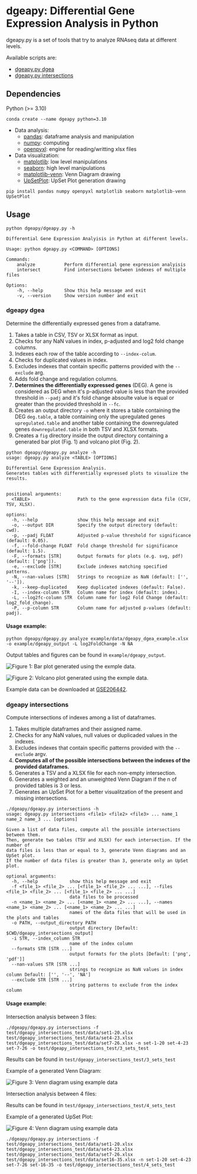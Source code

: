 # dgeapy: Differential Gene Expression Analysis in Python

dgeapy.py is a set of tools that try to analyze RNAseq data at different levels.

Available scripts are:

- [dgeapy.py dgea](#dgeapy-dgea) 
- [dgeapy.py intersections](#dgeapy-intersections)

## Dependencies

Python (>= 3.10)

```shell
conda create --name dgeapy python=3.10
```

- Data analysis:
    - [pandas](<https://pypi.org/project/pandas/>): dataframe analysis and
      manipulation
    - [numpy](<https://pypi.org/project/numpy/>): computing
    - [openpyxl](<https://pypi.org/project/openpyxl/>): engine for reading/writting xlsx files
- Data visualization:
    - [matplotlib](<https://pypi.org/project/matplotlib/>): low level manipulations
    - [seaborn](<https://pypi.org/project/seaborn/>): high level manipulations
    - [matplotlib-venn](<https://pypi.org/project/matplotlib-venn/>): Venn Diagram drawing
    - [UpSetPlot](<https://pypi.org/project/UpSetPlot/>): UpSet Plot generation drawing

```shell
pip install pandas numpy openpyxl matplotlib seaborn matplotlib-venn UpSetPlot
```
## Usage

```
python dgeapy/dgeapy.py -h

Differential Gene Expression Analyisis in Python at different levels.

Usage: python dgeapy.py <COMMAND> [OPTIONS]

Commands:
    analyze           Perform differential gene expression analyisis
    intersect         Find intersections between indexes of multiple files

Options:
    -h, --help        Show this help message and exit
    -v, --version     Show version number and exit
```

### dgeapy dgea

Determine the differentially expressed genes from a dataframe.

1. Takes a table in CSV, TSV or XLSX format as input.
2. Checks for any NaN values in index, p-adjusted and log2 fold change columns.
3. Indexes each row of the table according to `--index-colum`. 
4. Checks for duplicated values in index.
5. Excludes indexes that contain specific patterns provided with the `--exclude` arg.
6. Adds fold change and regulation columns.
7. **Determines the differentially expressed genes** (DEG). A gene is considered as DEG when it's p-adjusted value is less than the provided threshold in `--padj` and it's fold change absoulte value is equal or greater than the provided threshold in `--fc`.
8. Creates an output directory `-o` where it stores a table containing the DEG `deg.table`, a table containing only the upregulated genes `upregulated.table` and another table containing the downregulated genes `downregulated.table` in both TSV and XLSX formats.
9. Creates a `fig` directory inside the output directory containing a generated bar plot (Fig. 1)
   and volcano plot (Fig. 2).

```
python dgeapy/dgeapy.py analyze -h
usage: dgeapy.py analyze <TABLE> [OPTIONS]

Differential Gene Expression Analysis.
Generates tables with differentially expressed plots to visualize the results.


positional arguments:
  <TABLE>                  Path to the gene expression data file (CSV, TSV, XLSX).

options:
  -h, --help               show this help message and exit
  -o, --output DIR         Specify the output directory (default: cwd).
  -p, --padj FLOAT         Adjusted p-value threshold for significance (default: 0.05).
  -f, --fold-change FLOAT  Fold change threshold for significance (default: 1.5).
  -F, --formats [STR]      Output formats for plots (e.g. svg, pdf) (default: ['png']).
  -e, --exclude [STR]      Exclude indexes matching specified patterns.
  -N, --nan-values [STR]   Strings to recognize as NaN (default: ['', '--']).
  -k, --keep-duplicated    Keep duplicated indexes (default: False).
  -I, --index-column STR   Column name for index (default: index).
  -L, --log2fc-column STR  Column name for log2 Fold Change (default: log2_fold_change).
  -P, --p-column STR       Column name for adjusted p-values (default: padj).
```

#### Usage example:

```shell
python dgeapy/dgeapy.py analyze example/data/dgeapy_dgea_example.xlsx -o example/dgeapy_output -L log2FoldChange -N NA
```

Output tables and figures can be found in `example/dgeapy_output`.

![**Figure 1**: Bar plot generated using the exmple data.](example/dgeapy_output/fig/barplot.png)

![**Figure 2**: Volcano plot generated using the exmple data.](example/dgeapy_output/fig/volcano.png)

Example data can be downloaded at [GSE206442](<https://www.ncbi.nlm.nih.gov/geo/download/?acc=GSE206442&format=file&file=GSE206442%5FGIBERT%5F01%5Fnew%5Fannot%5Fwo%5Foutlier%5FSTAT%5Fvs%5FLOG%5Fresults%2Exlsx>).

### dgeapy intersections

Compute intersections of indexes among a list of dataframes.

1. Takes multiple dataframes and their assigned name.
2. Checks for any NaN values, null values or duplicaded values in the indexes.
3. Excludes indexes that contain specific patterns provided with the `--exclude` argv.
4. **Computes all of the possible intersections between the indexes of the provided dataframes.**
5. Generates a TSV and a XLSX file for each non-empty intersection.
6. Generates a weighted and an unweighted Venn Diagram if the n of provided
   tables is 3 or less.
7. Generates an UpSet Plot for a better visualitzation of the present and
   missing intersections.

```
./dgeapy/dgeapy.py intersections -h
usage: dgeapy.py intersections <file1> <file2> <file3> ... name_1 name_2 name_3 ... [options]

Given a list of data files, compute all the possible intersections between them.
Then, generate two tables (TSV and XLSX) for each intersection. If the number of 
data files is less than or equal to 3, generate Venn diagrams and an UpSet plot.
If the number of data files is greater than 3, generate only an UpSet plot.

optional arguments:
  -h, --help            show this help message and exit
  -f <file_1> <file_2> ... [<file_1> <file_2> ... ...], --files <file_1> <file_2> ... [<file_1> <file_2> ... ...]
                        data files to be processed
  -n <name_1> <name_2> ... [<name_1> <name_2> ... ...], --names <name_1> <name_2> ... [<name_1> <name_2> ... ...]
                        names of the data files that will be used in the plots and tables
  -o PATH, --output_directory PATH
                        output directory [Default: $CWD/dgeapy_intersections_output]
  -i STR, --index_column STR
                        name of the index column
  --formats STR [STR ...]
                        output formats for the plots [Default: ['png', 'pdf']]
  --nan-values STR [STR ...]
                        strings to recognize as NaN values in index column Default: ['', '--', 'NA']
  --exclude STR [STR ...]
                        string patterns to exclude from the index column
```

#### Usage example:

Intersection analysis between 3 files:

```shell
./dgeapy/dgeapy.py intersections -f test/dgeapy_intersections_test/data/set1-20.xlsx test/dgeapy_intersections_test/data/set4-23.xlsx test/dgeapy_intersections_test/data/set7-26.xlsx -n set-1-20 set-4-23 set-7-26 -o test/dgeapy_intersections_test/3_sets_test
```
Results can be found in `test/dgeapy_intersections_test/3_sets_test`

Example of a generated Venn Diagram: 

![**Figure 3**: Venn diagram using example
data](test/dgeapy_intersections_test/3_sets_test/fig/venn3_unweighted.png)

Intersection analysis between 4 files:

Results can be found in `test/dgeapy_intersections_test/4_sets_test`

Example of a generated UpSet Plot:

![**Figure 4**: Venn diagram using example
data](test/dgeapy_intersections_test/4_sets_test/fig/upset.png)

```shell
./dgeapy/dgeapy.py intersections -f test/dgeapy_intersections_test/data/set1-20.xlsx test/dgeapy_intersections_test/data/set4-23.xlsx test/dgeapy_intersections_test/data/set7-26.xlsx test/dgeapy_intersections_test/data/set16-35.xlsx -n set-1-20 set-4-23 set-7-26 set-16-35 -o test/dgeapy_intersections_test/4_sets_test
```
